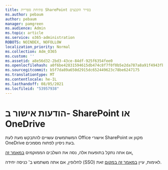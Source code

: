 ```yaml
---
title: פתיחת ספריית SharePoint בסייר הקבצים
ms.author: pebaum
author: pebaum
manager: pamgreen
ms.audience: Admin
ms.topic: article
ms.service: o365-administration
ROBOTS: NOINDEX, NOFOLLOW
localization_priority: Normal
ms.collection: Adm_O365
ms.custom: ''
ms.assetid: a8e56d32-2bd3-43ce-84df-925f6354fee0
ms.openlocfilehash: a0f6be42831594615db474c8f7f0f0b5e2da787a8a91f4943fb2c27ec57abb2a
ms.sourcegitcommit: b5f7da89a650d2915dc652449623c78be6247175
ms.translationtype: MT
ms.contentlocale: he-IL
ms.lasthandoff: 08/05/2021
ms.locfileid: "53957938"
---
```

# <a name="credential-messages-in-sharepoint-or-onedrive"></a>הודעות אישור ב- SharePoint או OneDrive

המשתמשים עשויים להתבקש מעת לעת Office אישורי SharePoint מקוון או OneDrive בעת ניסיון לפתוח מסמכים.

אם אתה נתקל בתופעות אלה, נסה את השלבים הממוקמים [במאמר זה.](https://support.microsoft.com/help/2913639/office-applications-periodically-prompt-for-credentials-to-sharepoint)

לחלופין, אם אתה משתמש ב' כניסה יחידה (SSO) לאימות, עיין [במאמר זה במקום](https://support.microsoft.com/help/4025962/cant-sign-in-after-update-to-office-2016-build-16-0-7967-on-windows-10) זאת.
